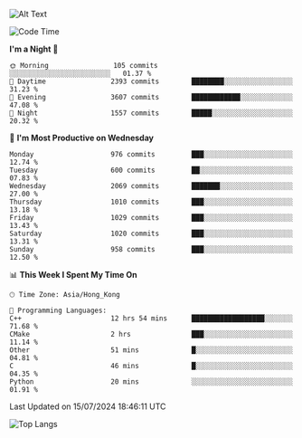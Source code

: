 ![Alt Text](https://media.tenor.com/3Gehha8RO-sAAAAC/goose-dance.gif)

<!--START_SECTION:waka-->
![Code Time](http://img.shields.io/badge/Code%20Time-231%20hrs%2022%20mins-blue)

**I'm a Night 🦉** 

```text
🌞 Morning                105 commits         ░░░░░░░░░░░░░░░░░░░░░░░░░   01.37 % 
🌆 Daytime                2393 commits        ████████░░░░░░░░░░░░░░░░░   31.23 % 
🌃 Evening                3607 commits        ████████████░░░░░░░░░░░░░   47.08 % 
🌙 Night                  1557 commits        █████░░░░░░░░░░░░░░░░░░░░   20.32 % 
```
📅 **I'm Most Productive on Wednesday** 

```text
Monday                   976 commits         ███░░░░░░░░░░░░░░░░░░░░░░   12.74 % 
Tuesday                  600 commits         ██░░░░░░░░░░░░░░░░░░░░░░░   07.83 % 
Wednesday                2069 commits        ███████░░░░░░░░░░░░░░░░░░   27.00 % 
Thursday                 1010 commits        ███░░░░░░░░░░░░░░░░░░░░░░   13.18 % 
Friday                   1029 commits        ███░░░░░░░░░░░░░░░░░░░░░░   13.43 % 
Saturday                 1020 commits        ███░░░░░░░░░░░░░░░░░░░░░░   13.31 % 
Sunday                   958 commits         ███░░░░░░░░░░░░░░░░░░░░░░   12.50 % 
```


📊 **This Week I Spent My Time On** 

```text
🕑︎ Time Zone: Asia/Hong_Kong

💬 Programming Languages: 
C++                      12 hrs 54 mins      ██████████████████░░░░░░░   71.68 % 
CMake                    2 hrs               ███░░░░░░░░░░░░░░░░░░░░░░   11.14 % 
Other                    51 mins             █░░░░░░░░░░░░░░░░░░░░░░░░   04.81 % 
C                        46 mins             █░░░░░░░░░░░░░░░░░░░░░░░░   04.35 % 
Python                   20 mins             ░░░░░░░░░░░░░░░░░░░░░░░░░   01.91 % 
```


 Last Updated on 15/07/2024 18:46:11 UTC
<!--END_SECTION:waka-->

![Top Langs](https://github-readme-stats-rose-phi.vercel.app/api/top-langs/?username=jxncted\&layout=compact&hide=c,assembly,jupyter%20notebook)
